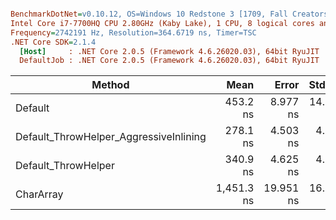 ``` ini

BenchmarkDotNet=v0.10.12, OS=Windows 10 Redstone 3 [1709, Fall Creators Update] (10.0.16299.125)
Intel Core i7-7700HQ CPU 2.80GHz (Kaby Lake), 1 CPU, 8 logical cores and 4 physical cores
Frequency=2742191 Hz, Resolution=364.6719 ns, Timer=TSC
.NET Core SDK=2.1.4
  [Host]     : .NET Core 2.0.5 (Framework 4.6.26020.03), 64bit RyuJIT
  DefaultJob : .NET Core 2.0.5 (Framework 4.6.26020.03), 64bit RyuJIT


```
|                                 Method |       Mean |     Error |    StdDev | Scaled | ScaledSD |
|--------------------------------------- |-----------:|----------:|----------:|-------:|---------:|
|                                Default |   453.2 ns |  8.977 ns | 14.749 ns |   1.00 |     0.00 |
| Default_ThrowHelper_AggressiveInlining |   278.1 ns |  4.503 ns |  4.212 ns |   0.61 |     0.02 |
|                    Default_ThrowHelper |   340.9 ns |  4.625 ns |  4.100 ns |   0.75 |     0.03 |
|                              CharArray | 1,451.3 ns | 19.951 ns | 16.660 ns |   3.21 |     0.11 |
